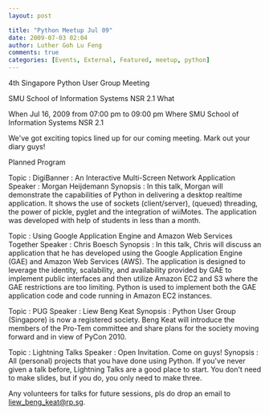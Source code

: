 ```yaml
---
layout: post

title: "Python Meetup Jul 09"
date: 2009-07-03 02:04
author: Luther Goh Lu Feng
comments: true
categories: [Events, External, Featured, meetup, python]
---
```

4th Singapore Python User Group Meeting

SMU School of Information Systems NSR 2.1
What

When 	Jul 16, 2009
from 07:00 pm to 09:00 pm
Where 	SMU School of Information Systems NSR 2.1

We've got exciting topics lined up for our coming meeting. Mark out your diary guys!

Planned Program

Topic : DigiBanner : An Interactive Multi-Screen Network Application
Speaker : Morgan Heijdemann
Synopsis :
In this talk, Morgan will demonstrate the capabilities of Python in delivering  a desktop realtime application. It shows the use of sockets (client/server), (queued) threading, the power of pickle, pyglet and the integration of wiiMotes. The application was developed with help of students in less than a month.

Topic : Using Google Application Engine and Amazon Web Services Together
Speaker : Chris Boesch
Synopsis :
In this talk, Chris will discuss an application that he has developed using the Google Application Engine (GAE) and Amazon Web Services (AWS). The application is designed to leverage the identity, scalability, and availability provided by GAE to implement public interfaces and then utilize Amazon EC2 and S3 where the GAE restrictions are too limiting. Python is used to implement both the GAE application code and code running in Amazon EC2 instances.

Topic : PUG
Speaker : Liew Beng Keat
Synopsis :
Python User Group (Singapore) is now a registered society. Beng Keat will introduce the members of the Pro-Tem committee and share plans for the society moving forward and in view of PyCon 2010.

Topic : Lightning Talks
Speaker : Open Invitation. Come on guys!
Synopsis :
All (personal) projects that you have done using Python. If you've never given a talk before, Lightning Talks are a good place to start. You don't need to make slides, but if you do, you only need to make three.


Any volunteers for talks for future sessions, pls do drop an email to liew_beng_keat@rp.sg.
